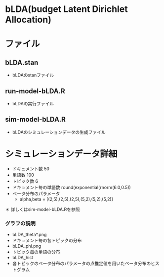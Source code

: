 # bLDA(budget Latent Dirichlet Allocation)

# ファイル
## bLDA.stan
  * bLDAのstanファイル
## run-model-bLDA.R	
  * bLDAの実行ファイル
## sim-model-bLDA.R
  * bLDAのシミュレーションデータの生成ファイル
# シミュレーションデータ詳細
  * ドキュメント数 50
  * 単語数 100
  * トピック数 6
  * ドキュメント毎の単語数 round(exponential(rnorm(6.0,0.5))
  * ベータ分布のパラメータ
    * alpha,beta = [(2,5),(2,5),(2,5),(5,2),(5,2),(5,2)]
  
  
 ＊ 詳しくはsim-model-bLDA.Rを参照
### グラフの説明

* bLDA_theta*.png
 * ドキュメント毎の各トピックの分布
* bLDA_phi.png
 * トピック毎の単語の分布
* bLDA_hist
 * 各トピックのベータ分布のパラメータの点推定値を用いたベータ分布のヒストグラム

